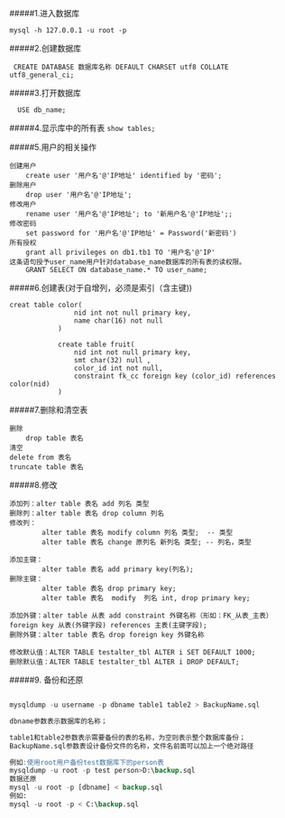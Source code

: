 #####1.进入数据库

`mysql -h 127.0.0.1 -u root -p`

#####2.创建数据库

` CREATE DATABASE 数据库名称 DEFAULT CHARSET utf8 COLLATE utf8_general_ci;`

#####3.打开数据库

`  USE db_name;`

#####4.显示库中的所有表
`show tables;`

#####5.用户的相关操作
```
创建用户
    create user '用户名'@'IP地址' identified by '密码';
删除用户
    drop user '用户名'@'IP地址';
修改用户
    rename user '用户名'@'IP地址'; to '新用户名'@'IP地址';;
修改密码
    set password for '用户名'@'IP地址' = Password('新密码')
所有授权
    grant all privileges on db1.tb1 TO '用户名'@'IP'
这条语句授予user_name用户针对database_name数据库的所有表的读权限。   
    GRANT SELECT ON database_name.* TO user_name;
```

#####6.创建表(对于自增列，必须是索引（含主键))
```
creat table color(
                nid int not null primary key,
                name char(16) not null
            )

            create table fruit(
                nid int not null primary key,
                smt char(32) null ,
                color_id int not null,
                constraint fk_cc foreign key (color_id) references color(nid)
            )
```

#####7.删除和清空表
```
删除
    drop table 表名
清空
delete from 表名
truncate table 表名
```

#####8.修改
```
添加列：alter table 表名 add 列名 类型
删除列：alter table 表名 drop column 列名
修改列：
        alter table 表名 modify column 列名 类型;  -- 类型
        alter table 表名 change 原列名 新列名 类型; -- 列名，类型
  
添加主键：
        alter table 表名 add primary key(列名);
删除主键：
        alter table 表名 drop primary key;
        alter table 表名  modify  列名 int, drop primary key;
  
添加外键：alter table 从表 add constraint 外键名称（形如：FK_从表_主表） foreign key 从表(外键字段) references 主表(主键字段);
删除外键：alter table 表名 drop foreign key 外键名称
  
修改默认值：ALTER TABLE testalter_tbl ALTER i SET DEFAULT 1000;
删除默认值：ALTER TABLE testalter_tbl ALTER i DROP DEFAULT;
```
#####9. 备份和还原

```sql

mysqldump -u username -p dbname table1 table2 > BackupName.sql

dbname参数表示数据库的名称；

table1和table2参数表示需要备份的表的名称，为空则表示整个数据库备份；
BackupName.sql参数表设计备份文件的名称，文件名前面可以加上一个绝对路径

例如:使用root用户备份test数据库下的person表
mysqldump -u root -p test person>D:\backup.sql
数据还原
mysql -u root -p [dbname] < backup.sql
例如:
mysql -u root -p < C:\backup.sql
```